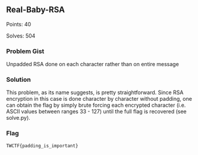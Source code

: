 ## Real-Baby-RSA

Points: 40

Solves: 504

### Problem Gist

Unpadded RSA done on each character rather than on entire message

### Solution

This problem, as its name suggests, is pretty straightforward.  Since RSA encryption in this case is done character by character without padding, one can obtain the flag by simply brute forcing each encrypted character (i.e. ASCII values between ranges 33 - 127) until the full flag is recovered (see solve.py).

### Flag

`TWCTF{padding_is_important}`
